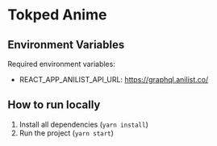 # Tokped Anime

## Environment Variables

Required environment variables:

- REACT_APP_ANILIST_API_URL: https://graphql.anilist.co/

## How to run locally

1. Install all dependencies (`yarn install`)
2. Run the project (`yarn start`)